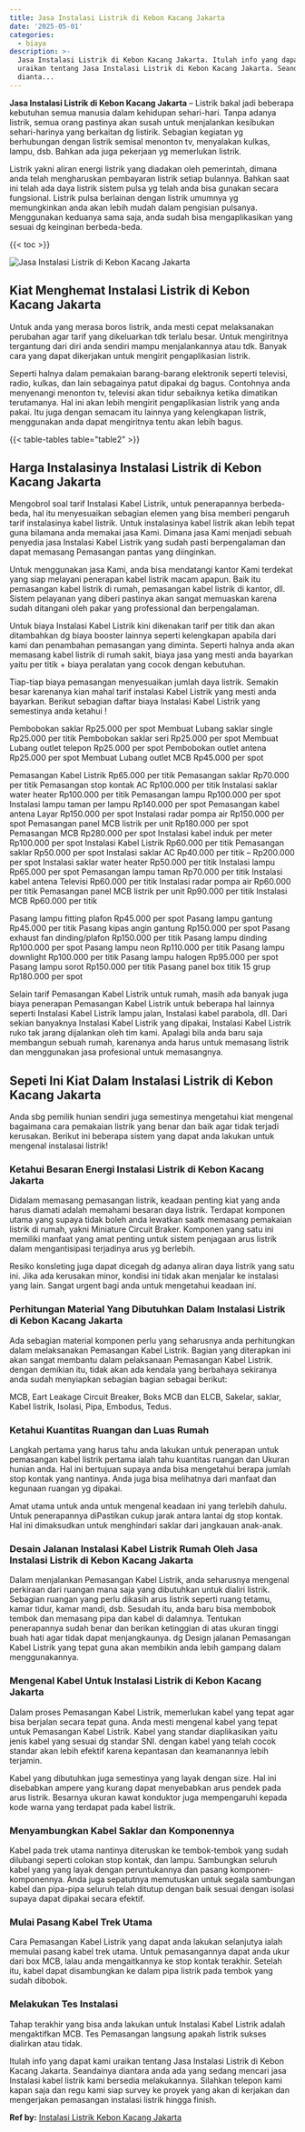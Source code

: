 ```yaml
---
title: Jasa Instalasi Listrik di Kebon Kacang Jakarta
date: '2025-05-01'
categories:
  - biaya
description: >-
  Jasa Instalasi Listrik di Kebon Kacang Jakarta. Itulah info yang dapat kami
  uraikan tentang Jasa Instalasi Listrik di Kebon Kacang Jakarta. Seandainya
  dianta...
---
```


**Jasa Instalasi Listrik di Kebon Kacang Jakarta** – Listrik bakal jadi beberapa kebutuhan semua manusia dalam kehidupan sehari-hari. Tanpa adanya listrik, semua orang pastinya akan susah untuk menjalankan kesibukan sehari-harinya yang berkaitan dg listirik. Sebagian kegiatan yg berhubungan dengan listrik semisal menonton tv, menyalakan kulkas, lampu, dsb. Bahkan ada juga pekerjaan yg memerlukan listrik.

Listrik yakni aliran energi listrik yang diadakan oleh pemerintah, dimana anda telah mengharuskan pembayaran listrik setiap bulannya. Bahkan saat ini telah ada daya listrik sistem pulsa yg telah anda bisa gunakan secara fungsional. Listrik pulsa berlainan dengan listrik umumnya yg memungkinkan anda akan lebih mudah dalam pengisian pulsanya. Menggunakan keduanya sama saja, anda sudah bisa mengaplikasikan yang sesuai dg keinginan berbeda-beda.

{{< toc >}}

![Jasa Instalasi Listrik di Kebon Kacang Jakarta](/images/instalasi-listrik-murah20.png)

## Kiat Menghemat Instalasi Listrik di Kebon Kacang Jakarta

Untuk anda yang merasa boros listrik, anda mesti cepat melaksanakan perubahan agar tarif yang dikeluarkan tdk terlalu besar. Untuk mengiritnya tergantung dari diri anda sendiri mampu menjalankannya atau tdk. Banyak cara yang dapat dikerjakan untuk mengirit pengaplikasian listrik.

Seperti halnya dalam pemakaian barang-barang elektronik seperti televisi, radio, kulkas, dan lain sebagainya patut dipakai dg bagus. Contohnya anda menyenangi menonton tv, televisi akan tidur sebaiknya ketika dimatikan terutamanya. Hal ini akan lebih mengirit pengaplikasian listrik yang anda pakai. Itu juga dengan semacam itu lainnya yang kelengkapan listrik, menggunakan anda dapat mengiritnya tentu akan lebih bagus.

{{< table-tables table="table2" >}}

## Harga Instalasinya Instalasi Listrik di Kebon Kacang Jakarta

Mengobrol soal tarif Instalasi Kabel Listrik, untuk penerapannya berbeda-beda, hal itu menyesuaikan sebagian elemen yang bisa memberi pengaruh tarif instalasinya kabel listrik. Untuk instalasinya kabel listrik akan lebih tepat guna bilamana anda memakai jasa Kami. Dimana jasa Kami menjadi sebuah penyedia jasa Instalasi Kabel Listrik yang sudah pasti berpengalaman dan dapat memasang Pemasangan pantas yang diinginkan.

Untuk menggunakan jasa Kami, anda bisa mendatangi kantor Kami terdekat yang siap melayani penerapan kabel listrik macam apapun. Baik itu pemasangan kabel listrik di rumah, pemasangan kabel listrik di kantor, dll. Sistem pelayanan yang diberi pastinya akan sangat memuaskan karena sudah ditangani oleh pakar yang professional dan berpengalaman.

Untuk biaya Instalasi Kabel Listrik kini dikenakan tarif per titik dan akan ditambahkan dg biaya booster lainnya seperti kelengkapan apabila dari kami dan penambahan pemasangan yang diminta. Seperti halnya anda akan memasang kabel listrik di rumah sakit, biaya jasa yang mesti anda bayarkan yaitu per titik + biaya peralatan yang cocok dengan kebutuhan.

Tiap-tiap biaya pemasangan menyesuaikan jumlah daya listrik. Semakin besar karenanya kian mahal tarif instalasi Kabel Listrik yang mesti anda bayarkan. Berikut sebagian daftar biaya Instalasi Kabel Listrik yang semestinya anda ketahui !

Pembobokan saklar Rp25.000 per spot Membuat Lubang saklar single Rp25.000 per titik Pembobokan saklar seri Rp25.000 per spot Membuat Lubang outlet telepon Rp25.000 per spot Pembobokan outlet antena Rp25.000 per spot Membuat Lubang outlet MCB Rp45.000 per spot

Pemasangan Kabel Listrik Rp65.000 per titik Pemasangan saklar Rp70.000 per titik Pemasangan stop kontak AC Rp100.000 per titik Instalasi saklar water heater Rp100.000 per titik Pemasangan lampu Rp100.000 per spot Instalasi lampu taman per lampu Rp140.000 per spot Pemasangan kabel antena Layar Rp150.000 per spot Instalasi radar pompa air Rp150.000 per spot Pemasangan panel MCB listrik per unit Rp180.000 per spot Pemasangan MCB Rp280.000 per spot Instalasi kabel induk per meter Rp100.000 per spot Instalasi Kabel Listrik Rp60.000 per titik Pemasangan saklar Rp50.000 per spot Instalasi saklar AC Rp40.000 per titik – Rp200.000 per spot Instalasi saklar water heater Rp50.000 per titik Instalasi lampu Rp65.000 per spot Pemasangan lampu taman Rp70.000 per titik Instalasi kabel antena Televisi Rp60.000 per titik Instalasi radar pompa air Rp60.000 per titik Pemasangan panel MCB listrik per unit Rp90.000 per titik Instalasi MCB Rp60.000 per titik

Pasang lampu fitting plafon Rp45.000 per spot Pasang lampu gantung Rp45.000 per titik Pasang kipas angin gantung Rp150.000 per spot Pasang exhaust fan dinding/plafon Rp150.000 per titik Pasang lampu dinding Rp100.000 per spot Pasang lampu neon Rp110.000 per titik Pasang lampu downlight Rp100.000 per titik Pasang lampu halogen Rp95.000 per spot Pasang lampu sorot Rp150.000 per titik Pasang panel box titik 15 grup Rp180.000 per spot

Selain tarif Pemasangan Kabel Listrik untuk rumah, masih ada banyak juga biaya penerapan Pemasangan Kabel Listrik untuk beberapa hal lainnya seperti Instalasi Kabel Listrik lampu jalan, Instalasi kabel parabola, dll. Dari sekian banyaknya Instalasi Kabel Listrik yang dipakai, Instalasi Kabel Listrik ruko tak jarang dijalankan oleh tim kami. Apalagi bila anda baru saja membangun sebuah rumah, karenanya anda harus untuk memasang listrik dan menggunakan jasa profesional untuk memasangnya.

## Sepeti Ini Kiat Dalam Instalasi Listrik di Kebon Kacang Jakarta


Anda sbg pemilik hunian sendiri juga semestinya mengetahui kiat mengenal bagaimana cara pemakaian listrik yang benar dan baik agar tidak terjadi kerusakan. Berikut ini beberapa sistem yang dapat anda lakukan untuk mengenal instalasai listrik!

### Ketahui Besaran Energi Instalasi Listrik di Kebon Kacang Jakarta

Didalam memasang pemasangan listrik, keadaan penting kiat yang anda harus diamati adalah memahami besaran daya listrik. Terdapat komponen utama yang supaya tidak boleh anda lewatkan saatk memasang pemakaian listrik di rumah, yakni Miniature Circuit Braker. Komponen yang satu ini memiliki manfaat yang amat penting untuk sistem penjagaan arus listrik dalam mengantisipasi terjadinya arus yg berlebih.

Resiko konsleting juga dapat dicegah dg adanya aliran daya listrik yang satu ini. Jika ada kerusakan minor, kondisi ini tidak akan menjalar ke instalasi yang lain. Sangat urgent bagi anda untuk mengetahui keadaan ini.

### Perhitungan Material Yang Dibutuhkan Dalam Instalasi Listrik di Kebon Kacang Jakarta

Ada sebagian material komponen perlu yang seharusnya anda perhitungkan dalam melaksanakan Pemasangan Kabel Listrik. Bagian yang diterapkan ini akan sangat membantu dalam pelaksanaan Pemasangan Kabel Listrik. dengan demikian itu, tidak akan ada kendala yang berbahaya sekiranya anda sudah menyiapkan sebagian bagian sebagai berikut:

MCB, Eart Leakage Circuit Breaker, Boks MCB dan ELCB, Sakelar, saklar, Kabel listrik, Isolasi, Pipa, Embodus, Tedus.

### Ketahui Kuantitas Ruangan dan Luas Rumah

Langkah pertama yang harus tahu anda lakukan untuk penerapan untuk pemasangan kabel listrik pertama ialah tahu kuantitas ruangan dan Ukuran hunian anda. Hal ini bertujuan supaya anda bisa mengetahui berapa jumlah stop kontak yang nantinya. Anda juga bisa melihatnya dari manfaat dan kegunaan ruangan yg dipakai.

Amat utama untuk anda untuk mengenal keadaan ini yang terlebih dahulu. Untuk penerapannya diPastikan cukup jarak antara lantai dg stop kontak. Hal ini dimaksudkan untuk menghindari saklar dari jangkauan anak-anak.

### Desain Jalanan Instalasi Kabel Listrik Rumah Oleh Jasa Instalasi Listrik di Kebon Kacang Jakarta

Dalam menjalankan Pemasangan Kabel Listrik, anda seharusnya mengenal perkiraan dari ruangan mana saja yang dibutuhkan untuk dialiri listrik. Sebagian ruangan yang perlu dikasih arus listrik seperti ruang tetamu, kamar tidur, kamar mandi, dsb. Sesudah itu, anda baru bisa membobok tembok dan memasang pipa dan kabel di dalamnya. Tentukan penerapannya sudah benar dan berikan ketinggian di atas ukuran tinggi buah hati agar tidak dapat menjangkaunya. dg Design jalanan Pemasangan Kabel Listrik yang tepat guna akan membikin anda lebih gampang dalam menggunakannya.

### Mengenal Kabel Untuk Instalasi Listrik di Kebon Kacang Jakarta

Dalam proses Pemasangan Kabel Listrik, memerlukan kabel yang tepat agar bisa berjalan secara tepat guna. Anda mesti mengenal kabel yang tepat untuk Pemasangan Kabel Listrik. Kabel yang standar diaplikasikan yaitu jenis kabel yang sesuai dg standar SNI. dengan kabel yang telah cocok standar akan lebih efektif karena kepantasan dan keamanannya lebih terjamin.

Kabel yang dibutuhkan juga semestinya yang layak dengan size. Hal ini disebabkan ampere yang kurang dapat menyebabkan arus pendek pada arus listrik. Besarnya ukuran kawat konduktor juga mempengaruhi kepada kode warna yang terdapat pada kabel listrik.

### Menyambungkan Kabel Saklar dan Komponennya

Kabel pada trek utama nantinya diteruskan ke tembok-tembok yang sudah dilubangi seperti colokan stop kontak, dan lampu. Sambungkan seluruh kabel yang yang layak dengan peruntukannya dan pasang komponen-komponennya. Anda juga sepatutnya memutuskan untuk segala sambungan kabel dan pipa-pipa seluruh telah ditutup dengan baik sesuai dengan isolasi supaya dapat dipakai secara efektif.

### Mulai Pasang Kabel Trek Utama

Cara Pemasangan Kabel Listrik yang dapat anda lakukan selanjutya ialah memulai pasang kabel trek utama. Untuk pemasangannya dapat anda ukur dari box MCB, lalau anda mengaitkannya ke stop kontak terakhir. Setelah itu, kabel dapat disambungkan ke dalam pipa listrik pada tembok yang sudah dibobok.

### Melakukan Tes Instalasi

Tahap terakhir yang bisa anda lakukan untuk Instalasi Kabel Listrik adalah mengaktifkan MCB. Tes Pemasangan langsung apakah listrik sukses dialirkan atau tidak.

Itulah info yang dapat kami uraikan tentang Jasa Instalasi Listrik di Kebon Kacang Jakarta. Seandainya diantara anda ada yang sedang mencari jasa Instalasi kabel listrik kami bersedia melakukannya. Silahkan telepon kami kapan saja dan regu kami siap survey ke proyek yang akan di kerjakan dan mengerjakan pemasangan instalasi listrik hingga finish.

**Ref by:** [Instalasi Listrik Kebon Kacang Jakarta](https://id.wikipedia.org/wiki/Instalasi)
